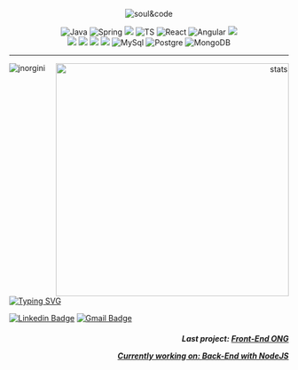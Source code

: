 <p align="center">  <img src="https://user-images.githubusercontent.com/114461353/193368888-d8831282-e247-4051-b83c-13f463a7c0f9.gif" alt="soul&code" />

 <p align="center">
 <img src="https://img.shields.io/badge/Java-ED8B00?style=for-the-badge&logo=java&logoColor=white" alt="Java"  />
 <img src="https://img.shields.io/badge/Spring-6DB33F?style=for-the-badge&logo=spring&logoColor=white" alt="Spring"  />
 <img src="https://img.shields.io/badge/JavaScript-323330?style=for-the-badge&logo=javascript&logoColor=F7DF1E"  />
 <img src="https://img.shields.io/badge/TypeScript-007ACC?style=for-the-badge&logo=typescript&logoColor=white"alt="TS" />
 <img src="https://img.shields.io/badge/React-20232A?style=for-the-badge&logo=react&logoColor=61DAFB"alt="React" />
 <img src="https://img.shields.io/badge/Angular-DD0031?style=for-the-badge&logo=angular&logoColor=white"alt="Angular" />
 <img src="https://img.shields.io/badge/GIT-E44C30?style=for-the-badge&logo=git&logoColor=white"  /> 
  <br>
 <img src="https://img.shields.io/badge/Eclipse-2C2255?style=for-the-badge&logo=eclipse&logoColor=white"  />
 <img src="https://img.shields.io/badge/Visual_Studio_Code-0078D4?style=for-the-badge&logo=visual%20studio%20code&logoColor=white"  />
 <img src="https://img.shields.io/badge/Node.js-43853D?style=for-the-badge&logo=node.js&logoColor=white" />
 <img src="https://img.shields.io/badge/Prisma-3982CE?style=for-the-badge&logo=Prisma&logoColor=white" />
 <img src="https://img.shields.io/badge/MySQL-00000F?style=for-the-badge&logo=mysql&logoColor=white" alt="MySql" />
 <img src="https://img.shields.io/badge/PostgreSQL-316192?style=for-the-badge&logo=postgresql&logoColor=white"alt="Postgre" />
 <img src="https://img.shields.io/badge/MongoDB-4EA94B?style=for-the-badge&logo=mongodb&logoColor=white"alt="MongoDB" />


---

 

 <p align="right">
 <img src="https://github-readme-stats-drab-one.vercel.app/api?username=jnorgini&show_icons=true&locale=en&theme=merko" min-width="420max-width="420x" width="420x" align="right" alt="stats ">
<p><img align="left" src="https://github-readme-stats-drab-one.vercel.app/api/top-langs?username=jnorgini&show_icons=true&locale=en&layout=compact&theme=merko" alt="jnorgini" /></p>

 <p align="left">
<a href="https://git.io/typing-svg"><img src="https://readme-typing-svg.demolab.com?font=Fira+Code&pause=1000&color=5AF731&random=false&width=435&lines=Hi%2C+there!;I'm+Juliana+Norgini;%3C%2F%3EFull+Stack+Developer;Contact+%E2%A4%B5%EF%B8%8E" alt="Typing SVG" /></a>

 [![Linkedin Badge](https://img.shields.io/badge/-LinkedIn-6633cc?style=flat-square&logo=Linkedin&logoColor=white&link=https://www.linkedin.com/in/juliana-norgini)](https://www.linkedin.com/in/juliana-norgini)
[![Gmail Badge](https://img.shields.io/badge/-jnorgini@gmail.com-6633cc?style=flat-square&logo=Gmail&logoColor=white&link=mailto:jnorgini@gmail.com)](mailto:jnorgini@gmail.com)

<em> <h4><p align="right">Last project: <a href="https://github.com/jnorgini/frontend-ong">Front-End ONG</p></em>
<em><p align="right">Currently working on: <a href="https://github.com/jnorgini/api-node-prisma/tree/dev">Back-End with NodeJS</p></h4></em>
 

